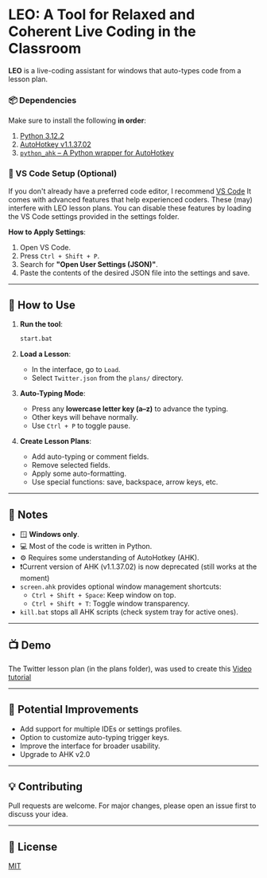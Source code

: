 # LEO: A Tool for Relaxed and Coherent Live Coding in the Classroom

**LEO** is a live-coding assistant for windows that auto-types code from a lesson plan.

### 📦 Dependencies
Make sure to install the following **in order**:

1. [Python 3.12.2](https://www.python.org/downloads/release/python-3122)
2. [AutoHotkey v1.1.37.02](https://www.autohotkey.com)
3. [`python_ahk` – A Python wrapper for AutoHotkey](https://pypi.org/project/ahk)

### 🔧 VS Code Setup (Optional)
If you don't already have a preferred code editor, I recommend [VS Code](https://code.visualstudio.com)
It comes with advanced features that help experienced coders. These (may) interfere with LEO lesson plans.
You can disable these features by loading the VS Code settings provided in the settings folder.

**How to Apply Settings**:
1. Open VS Code.
2. Press `Ctrl + Shift + P`.
3. Search for **"Open User Settings (JSON)"**.
4. Paste the contents of the desired JSON file into the settings and save.

---

## 📂 How to Use

1. **Run the tool**:
   ```bash
   start.bat
   ```

2. **Load a Lesson**:
   - In the interface, go to `Load`.
   - Select `Twitter.json` from the `plans/` directory.

3. **Auto-Typing Mode**:
   - Press any **lowercase letter key (a–z)** to advance the typing.
   - Other keys will behave normally.
   - Use `Ctrl + P` to toggle pause.

4. **Create Lesson Plans**:
   - Add auto-typing or comment fields.
   - Remove selected fields.
   - Apply some auto-formatting.
   - Use special functions: save, backspace, arrow keys, etc.

---

## 📝 Notes

- 🪟 **Windows only**.
- 💻 Most of the code is written in Python.
- ⚙️ Requires some understanding of AutoHotkey (AHK).
- ❗Current version of AHK (v1.1.37.02) is now deprecated (still works at the moment)
- `screen.ahk` provides optional window management shortcuts:
  - `Ctrl + Shift + Space`: Keep window on top.
  - `Ctrl + Shift + T`: Toggle window transparency.
- `kill.bat` stops all AHK scripts (check system tray for active ones).

---

## 📺 Demo
The Twitter lesson plan (in the plans folder), was used to create this [Video tutorial](https://youtu.be/mwXRhFOxuSQ)

---

## 🧩 Potential Improvements

- Add support for multiple IDEs or settings profiles.
- Option to customize auto-typing trigger keys.
- Improve the interface for broader usability.
- Upgrade to AHK v2.0

---

## 💡 Contributing

Pull requests are welcome. For major changes, please open an issue first to discuss your idea.

---

## 📜 License

[MIT](LICENSE)
